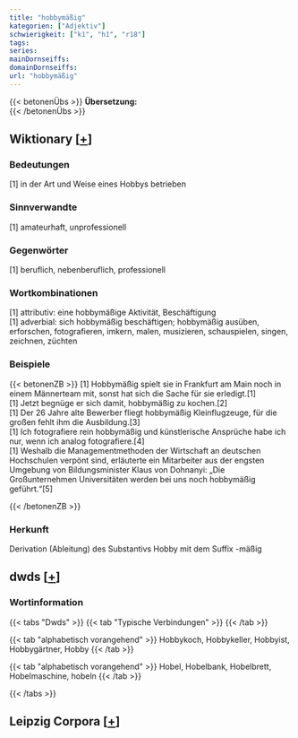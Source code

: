 ```yaml
---
title: "hobbymäßig"
kategorien: ["Adjektiv"]
schwierigkeit: ["k1", "h1", "r18"]
tags:
series:
mainDornseiffs:
domainDornseiffs:
url: "hobbymäßig"
---
```


{{< betonenÜbs >}}
**Übersetzung:**  
{{< /betonenÜbs >}}

## Wiktionary [[+](https://de.wiktionary.org/wiki/hobbymäßig)]

### Bedeutungen
[1] in der Art und Weise eines Hobbys betrieben  

### Sinnverwandte
[1] amateurhaft, unprofessionell  

### Gegenwörter
[1] beruflich, nebenberuflich, professionell  

### Wortkombinationen
[1] attributiv: eine hobbymäßige Aktivität, Beschäftigung  
[1] adverbial: sich hobbymäßig beschäftigen; hobbymäßig ausüben, erforschen, fotografieren, imkern, malen, musizieren, schauspielen, singen, zeichnen, züchten  

### Beispiele
{{< betonenZB >}}
[1] Hobbymäßig spielt sie in Frankfurt am Main noch in einem Männerteam mit, sonst hat sich die Sache für sie erledigt.[1]  
[1] Jetzt begnüge er sich damit, hobbymäßig zu kochen.[2]  
[1] Der 26 Jahre alte Bewerber fliegt hobbymäßig Kleinflugzeuge, für die großen fehlt ihm die Ausbildung.[3]  
[1] Ich fotografiere rein hobbymäßig und künstlerische Ansprüche habe ich nur, wenn ich analog fotografiere.[4]  
[1] Weshalb die Managementmethoden der Wirtschaft an deutschen Hochschulen verpönt sind, erläuterte ein Mitarbeiter aus der engsten Umgebung von Bildungsminister Klaus von Dohnanyi: „Die Großunternehmen Universitäten werden bei uns noch hobbymäßig geführt.“[5]  

{{< /betonenZB >}}
### Herkunft
Derivation (Ableitung) des Substantivs Hobby mit dem Suffix -mäßig  



## dwds [[+](https://www.dwds.de/wb/hobbymäßig)]

### Wortinformation
{{< tabs "Dwds" >}}
{{< tab "Typische Verbindungen" >}}
{{< /tab >}}

{{< tab "alphabetisch vorangehend" >}}
Hobbykoch, Hobbykeller, Hobbyist, Hobbygärtner, Hobby
{{< /tab >}}

{{< tab "alphabetisch vorangehend" >}}
Hobel, Hobelbank, Hobelbrett, Hobelmaschine, hobeln
{{< /tab >}}

{{< /tabs >}}

## Leipzig Corpora [[+](https://corpora.uni-leipzig.de/en/res?word=hobbymäßig&corpusId=deu_newscrawl-public_2018)]

